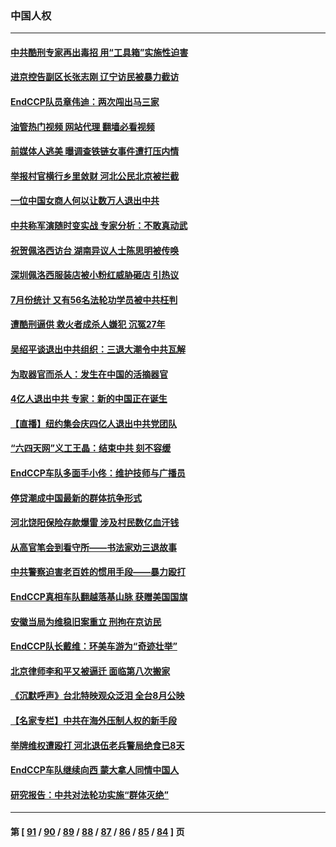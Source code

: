 ### 中国人权
---
#### [中共酷刑专家再出毒招 用“工具箱”实施性迫害](../../pages/ncid278/n13797202.md?08080045) 
#### [进京控告副区长张志刚 辽宁访民被暴力截访](../../pages/ncid278/n13797084.md?08080045) 
#### [EndCCP队员章伟迪：两次闯出马三家](../../pages/ncid278/n13796899.md?08080045) 
#### [油管热门视频 网站代理 翻墙必看视频](http://209.222.30.114:81/youtube.html?08080045)
#### [前媒体人逃美 曝调查铁链女事件遭打压内情](../../pages/ncid278/n13796740.md?08080045) 
#### [举报村官横行乡里敛财 河北公民北京被拦截](../../pages/ncid278/n13796890.md?08080045) 
#### [一位中国女商人何以让数万人退出中共](../../pages/ncid278/n13795903.md?08080045) 
#### [中共称军演随时变实战 专家分析：不敢真动武](../../pages/ncid278/n13796365.md?08080045) 
#### [祝贺佩洛西访台 湖南异议人士陈思明被传唤](../../pages/ncid278/n13796220.md?08080045) 
#### [深圳佩洛西服装店被小粉红威胁砸店 引热议](../../pages/ncid278/n13796136.md?08080045) 
#### [7月份统计 又有56名法轮功学员被中共枉判](../../pages/ncid278/n13795640.md?08080045) 
#### [遭酷刑逼供 救火者成杀人嫌犯 沉冤27年](../../pages/ncid278/n13795562.md?08080045) 
#### [吴绍平谈退出中共组织：三退大潮令中共瓦解](../../pages/ncid278/n13794947.md?08080045) 
#### [为取器官而杀人：发生在中国的活摘器官](../../pages/ncid278/n13794731.md?08080045) 
#### [4亿人退出中共 专家：新的中国正在诞生](../../pages/ncid278/n13794871.md?08080045) 
#### [【直播】纽约集会庆四亿人退出中共党团队](../../pages/ncid278/n13794850.md?08080045) 
#### [“六四天网”义工王晶：结束中共 刻不容缓](../../pages/ncid278/n13794666.md?08080045) 
#### [EndCCP车队多面手小佟：维护技师与广播员](../../pages/ncid278/n13794791.md?08080045) 
#### [停贷潮成中国最新的群体抗争形式](../../pages/ncid278/n13794634.md?08080045) 
#### [河北饶阳保险存款爆雷 涉及村民数亿血汗钱](../../pages/ncid278/n13793936.md?08080045) 
#### [从高官笔会到看守所——书法家劝三退故事](../../pages/ncid278/n13794235.md?08080045) 
#### [中共警察迫害老百姓的惯用手段——暴力殴打](../../pages/ncid278/n13791611.md?08080045) 
#### [EndCCP真相车队翻越落基山脉 获赠美国国旗](../../pages/ncid278/n13794060.md?08080045) 
#### [安徽当局为维稳旧案重立 刑拘在京访民](../../pages/ncid278/n13794050.md?08080045) 
#### [EndCCP队长戴维：环美车游为“奇迹壮举”](../../pages/ncid278/n13793810.md?08080045) 
#### [北京律师李和平又被逼迁 面临第八次搬家](../../pages/ncid278/n13793851.md?08080045) 
#### [《沉默呼声》台北特映观众泛泪 全台8月公映](../../pages/ncid278/n13792744.md?08080045) 
#### [【名家专栏】中共在海外压制人权的新手段](../../pages/ncid278/n13793240.md?08080045) 
#### [举牌维权遭殴打 河北退伍老兵警局绝食已8天](../../pages/ncid278/n13793403.md?08080045) 
#### [EndCCP车队继续向西 蒙大拿人同情中国人](../../pages/ncid278/n13793063.md?08080045) 
#### [研究报告：中共对法轮功实施“群体灭绝”](../../pages/ncid278/n13791984.md?08080045) 

---
#### 第 [ [91](./91.md?08080045) / [90](./90.md?08080045) / [89](./89.md?08080045) / [88](./88.md?08080045) / [87](./87.md?08080045) / [86](./86.md?08080045) / [85](./85.md?08080045) / [84](./84.md?08080045) ] 页
